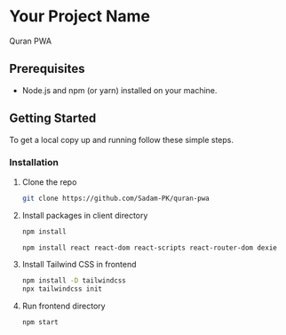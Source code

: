 # Your Project Name

Quran PWA

## Prerequisites

- Node.js and npm (or yarn) installed on your machine.

## Getting Started

To get a local copy up and running follow these simple steps.

### Installation

1.  Clone the repo

    ```sh
    git clone https://github.com/Sadam-PK/quran-pwa
    ```

2.  Install packages in client directory
    ```sh
    npm install
    ```
    ```sh
    npm install react react-dom react-scripts react-router-dom dexie

    ```
3.  Install Tailwind CSS in frontend

    ```sh
    npm install -D tailwindcss
    npx tailwindcss init
    ```


4.  Run frontend  directory
    ```sh
    npm start
    ```
